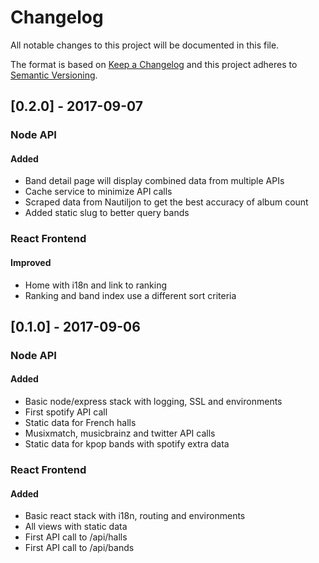 # Changelog
All notable changes to this project will be documented in this file.

The format is based on [Keep a Changelog](http://keepachangelog.com/en/1.0.0/)
and this project adheres to [Semantic Versioning](http://semver.org/spec/v2.0.0.html).

## [0.2.0] - 2017-09-07
### Node API
#### Added
- Band detail page will display combined data from multiple APIs
- Cache service to minimize API calls
- Scraped data from Nautiljon to get the best accuracy of album count
- Added static slug to better query bands

### React Frontend
#### Improved
- Home with i18n and link to ranking
- Ranking and band index use a different sort criteria


## [0.1.0] - 2017-09-06
### Node API
#### Added
- Basic node/express stack with logging, SSL and environments
- First spotify API call
- Static data for French halls
- Musixmatch, musicbrainz and twitter API calls
- Static data for kpop bands with spotify extra data

### React Frontend
#### Added
- Basic react stack with i18n, routing and environments
- All views with static data
- First API call to /api/halls
- First API call to /api/bands
